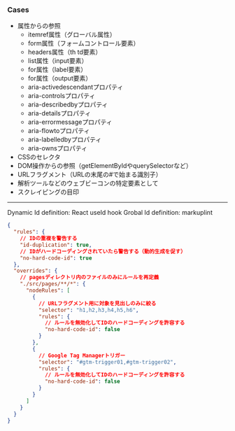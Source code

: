 ### Cases
- 属性からの参照
  - itemref属性（グローバル属性）
  - form属性（フォームコントロール要素）
  - headers属性（th td要素）
  - list属性（input要素）
  - for属性（label要素）
  - for属性（output要素）
  - aria-activedescendantプロパティ
  - aria-controlsプロパティ
  - aria-describedbyプロパティ
  - aria-detailsプロパティ
  - aria-errormessageプロパティ
  - aria-flowtoプロパティ
  - aria-labelledbyプロパティ
  - aria-ownsプロパティ
- CSSのセレクタ
- DOM操作からの参照（getElementByIdやquerySelectorなど）
- URLフラグメント（URLの末尾の#で始まる識別子）
- 解析ツールなどのウェブビーコンの特定要素として
- スクレイピングの目印

---
Dynamic Id definition: React useId hook
Grobal Id definition: markuplint
```json
{
  "rules": {
    // IDの重複を警告する
    "id-duplication": true,
    // IDがハードコーディングされていたら警告する（動的生成を促す）
    "no-hard-code-id": true
  },
  "overrides": {
    // pagesディレクトリ内のファイルのみにルールを再定義
    "./src/pages/**/*": {
      "nodeRules": [
        {
          // URLフラグメント用に対象を見出しのみに絞る
          "selector": "h1,h2,h3,h4,h5,h6",
          "rules": {
            // ルールを無効化してIDのハードコーディングを許容する
            "no-hard-code-id": false
          }
        },
        {
          // Google Tag Managerトリガー
          "selector": "#gtm-trigger01,#gtm-trigger02",
          "rules": {
            // ルールを無効化してIDのハードコーディングを許容する
            "no-hard-code-id": false
          }
        }
      ]
    }
  }
}
```
